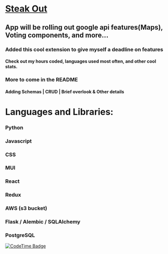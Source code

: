 
# [Steak Out](https://steakout-db59827f2430.herokuapp.com/)

## App will be rolling out google api features(Maps), Voting components, and more...

### Added this cool extension to give myself a deadline on features
#### Check out my hours coded, languages used most often, and other cool stats.

### More to come in the README
#### Adding Schemas | CRUD | Brief overlook & Other details

# Languages and Libraries:
### Python
### Javascript
### CSS
### MUI
### React
### Redux
### AWS (s3 bucket)
### Flask / Alembic / SQLAlchemy
### PostgreSQL




[![CodeTime Badge](https://img.shields.io/endpoint?style=social&color=222&url=https%3A%2F%2Fapi.codetime.dev%2Fshield%3Fid%3D29969%26project%3D%26in=0)](https://codetime.dev)

